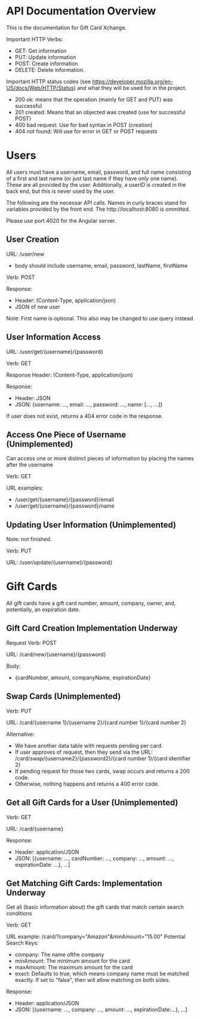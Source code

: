 # API Documentation Overview

This is the documentation for Gift Card Xchange.

Important HTTP Verbs:
* GET: Get information
* PUT: Update information
* POST: Create information
* DELETE: Delete information.

Important HTTP status codes (see https://developer.mozilla.org/en-US/docs/Web/HTTP/Status) and what they will be used for in the project.
* 200 ok: means that the operation (mainly for GET and PUT) was successful
* 201 created: Means that an objected was created (use for successful POST)
* 400 bad request: Use for bad syntax in POST (creation)
* 404 not found: Will use for error in GET or POST requests


# Users

All users must have a username, email, password, and full name consisting of a first and last name (or just last name if they have only one name). These are all provided by the user. Additionally, a userID is created in the back end, but this is never used by the user.

The following are the necessar API calls. Names in curly braces stand for variables provided by the front end. The http://localhost:8080 is ommitted.

Please use port 4020 for the Angular server.

## User Creation

URL: /user/new
* body should include username, email, password, lastName, firstName

Verb: POST

Response:
* Header: (Content-Type, application/json)
* JSON of new user

Note: First name is optional. This also may be changed to use query instead

## User Information Access

URL: /user/get/{username}/{password}

Verb: GET

Response Header: (Content-Type, application/json)

Response:
* Header: JSON
* JSON: {username: ..., email: ..., password: ..., name: [..., ...]}

If user does not exist, returns a 404 error code in the response.

## Access One Piece of Username (Unimplemented)

Can access one or more distinct pieces of information by placing the names after the username

Verb: GET

URL examples: 
* /user/get/{username}/{password}/email
* /user/get/{username}/{password}/name

## Updating User Information (Unimplemented)

Note: not finished.

Verb: PUT

URL: /user/update/{username}/{password}

# Gift Cards

All gift cards have a gift card number, amount, company, owner, and, potentially, an expiration date.

## Gift Card Creation Implementation Underway

Request Verb: POST

URL: /card/new/{username}/{password}

Body: 
* {cardNumber, amount, companyName, expirationDate}

## Swap Cards (Unimplemented)

Verb: PUT

URL: /card/{username 1}/{username 2}/{card number 1}/{card number 2}

Alternative:
* We have another data table with requests pending per card.
* If user approves of request, then they send via the URL: /card/swap/{username2}/{password2}/{card number 1}/{card identifier 2}
* If pending request for those two cards, swap occurs and returns a 200 code.
* Otherwise, nothing happens and returns a 400 error code.

## Get all Gift Cards for a User (Unimplemented)

Verb: GET

URL: /card/{username}

Response: 
* Header: application/JSON
* JSON: [{username: ..., cardNumber: ..., company: ..., amount: ..., expirationDate: ...}, ...]

## Get Matching Gift Cards: Implementation Underway

Get all (basic information about) the gift cards that match certain search conditions

Verb: GET

URL example: /card/?company="Amazon"&minAmount="15.00"
Potential Search Keys:
* company: The name ofthe company
* minAmount: The minimum amount for the card
* maxAmount: The maximum amount for the card
* exact: Defaults to true, which means company name must be matched exactly. If set to "false", then will allow matching on both sides.


Response:
* Header: application/JSON
* JSON: [{username: ..., company: ..., amount: ..., expirationDate:...}, ...]
